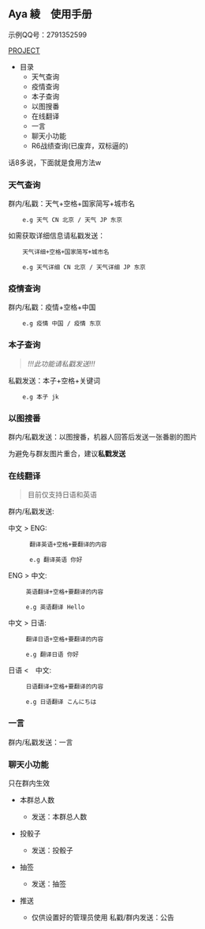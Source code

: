 ## Aya 綾　使用手册

示例QQ号：2791352599

[PROJECT](https://github.com/Kyomotoi/Aya)

* 目录
  - 天气查询
  - 疫情查询
  - 本子查询
  - 以图搜番
  - 在线翻译
  - 一言
  - 聊天小功能
  - R6战绩查询(已废弃，双标逼的)
  
话8多说，下面就是食用方法w

### 天气查询

群内/私戳：天气+空格+国家简写+城市名
        
        e.g 天气 CN 北京 / 天气 JP 东京
        
如需获取详细信息请私戳发送：

        天气详细+空格+国家简写+城市名
        
        e.g 天气详细 CN 北京 / 天气详细 JP 东京
        
### 疫情查询

群内/私戳：疫情+空格+中国
        
        e.g 疫情 中国 / 疫情 东京

### 本子查询

> *!!!此功能请私戳发送!!!*

私戳发送：本子+空格+关键词

        e.g 本子 jk
        
### 以图搜番

群内/私戳发送：以图搜番，机器人回答后发送一张番剧的图片

为避免与群友图片重合，建议**私戳发送**

### 在线翻译

> 目前仅支持日语和英语

群内/私戳发送:

  中文 > ENG:

          翻译英语+空格+要翻译的内容

          e.g 翻译英语 你好

  ENG > 中文:

         英语翻译+空格+要翻译的内容

         e.g 英语翻译 Hello

  中文 > 日语:

         翻译日语+空格+要翻译的内容

         e.g 翻译日语 你好

  日语 <　中文:

         日语翻译+空格+要翻译的内容

         e.g 日语翻译 こんにちは
       
### 一言

群内/私戳发送：一言

### 聊天小功能

只在群内生效

* 本群总人数
  - 发送：本群总人数
* 投骰子
  - 发送：投骰子
* 抽签
  - 发送：抽签
  
* 推送
  - 仅供设置好的管理员使用 私戳/群内发送：公告
